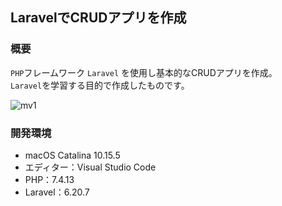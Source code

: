 ## LaravelでCRUDアプリを作成

### 概要
`PHP`フレームワーク `Laravel` を使用し基本的なCRUDアプリを作成。  
`Laravel`を学習する目的で作成したものです。  


![mv1](https://user-images.githubusercontent.com/65392082/102189687-5b556000-3efa-11eb-93a8-7a5e7505e510.gif)


### 開発環境

- macOS Catalina 10.15.5
- エディター：Visual Studio Code
- PHP：7.4.13
- Laravel：6.20.7

